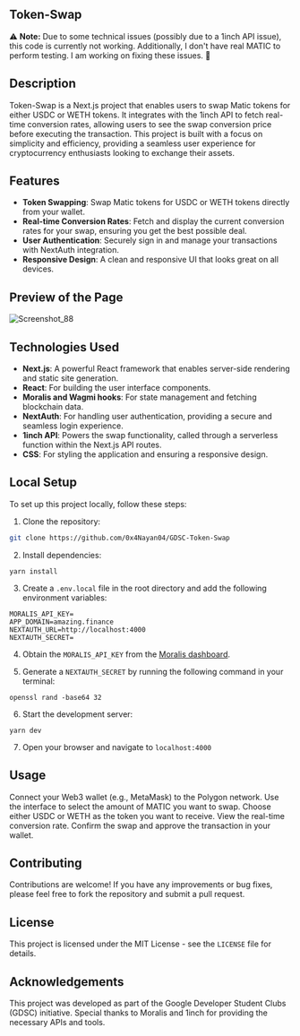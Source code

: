 ## Token-Swap
⚠️ **Note:** Due to some technical issues (possibly due to a 1inch API issue), this code is currently not working. Additionally, I don't have real MATIC to perform testing. I am working on fixing these issues. 🚧

## Description

Token-Swap is a Next.js project that enables users to swap Matic tokens for either USDC or WETH tokens. It integrates with the 1inch API to fetch real-time conversion rates, allowing users to see the swap conversion price before executing the transaction. This project is built with a focus on simplicity and efficiency, providing a seamless user experience for cryptocurrency enthusiasts looking to exchange their assets.




## Features

- **Token Swapping**: Swap Matic tokens for USDC or WETH tokens directly from your wallet.
- **Real-time Conversion Rates**: Fetch and display the current conversion rates for your swap, ensuring you get the best possible deal.
- **User Authentication**: Securely sign in and manage your transactions with NextAuth integration.
- **Responsive Design**: A clean and responsive UI that looks great on all devices.

## Preview of the Page

![Screenshot_88](https://github.com/0x4Nayan04/GDSC-Token-Swap/assets/137928762/a62014b3-ff0d-4e59-b640-facb5a343971)


## Technologies Used

- **Next.js**: A powerful React framework that enables server-side rendering and static site generation.
- **React**: For building the user interface components.
- **Moralis and Wagmi hooks**: For state management and fetching blockchain data.
- **NextAuth**: For handling user authentication, providing a secure and seamless login experience.
- **1inch API**: Powers the swap functionality, called through a serverless function within the Next.js API routes.
- **CSS**: For styling the application and ensuring a responsive design.

## Local Setup

To set up this project locally, follow these steps:

1. Clone the repository:

```sh
git clone https://github.com/0x4Nayan04/GDSC-Token-Swap
```

2. Install dependencies:

```
yarn install
```

3. Create a `.env.local` file in the root directory and add the following environment variables:

```
MORALIS_API_KEY=
APP_DOMAIN=amazing.finance
NEXTAUTH_URL=http://localhost:4000
NEXTAUTH_SECRET=
```

4. Obtain the `MORALIS_API_KEY` from the [Moralis dashboard](https://moralis.io/).

5. Generate a `NEXTAUTH_SECRET` by running the following command in your terminal:

```
openssl rand -base64 32
```

6. Start the development server:

```
yarn dev
```

7. Open your browser and navigate to `localhost:4000`

## Usage

Connect your Web3 wallet (e.g., MetaMask) to the Polygon network.
Use the interface to select the amount of MATIC you want to swap.
Choose either USDC or WETH as the token you want to receive.
View the real-time conversion rate.
Confirm the swap and approve the transaction in your wallet.

## Contributing

Contributions are welcome! If you have any improvements or bug fixes, please feel free to fork the repository and submit a pull request.

## License

This project is licensed under the MIT License - see the `LICENSE` file for details.

## Acknowledgements

This project was developed as part of the Google Developer Student Clubs (GDSC) initiative.
Special thanks to Moralis and 1inch for providing the necessary APIs and tools.
